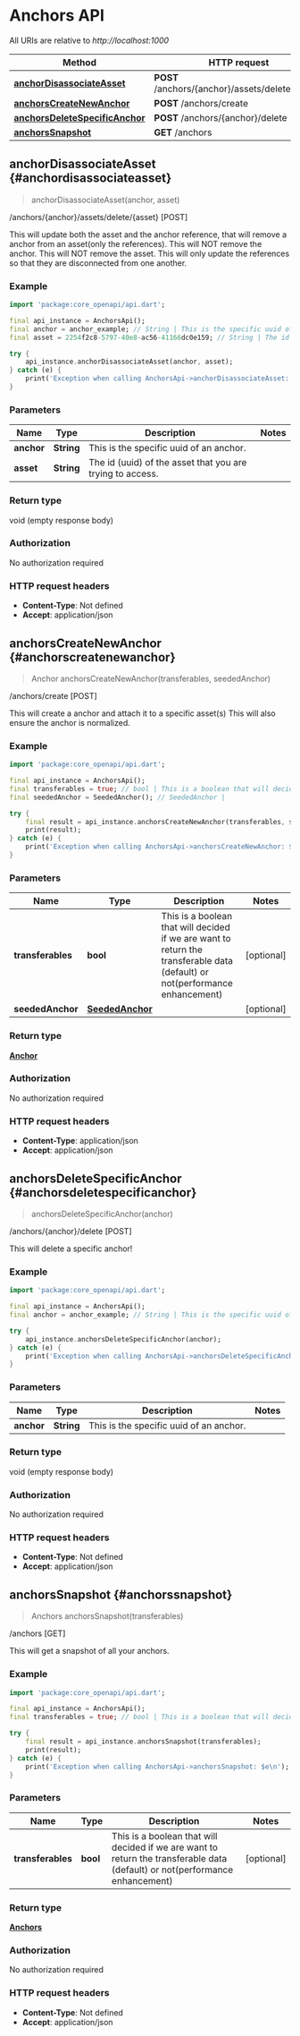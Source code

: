 # Anchors API

All URIs are relative to *http://localhost:1000*

Method | HTTP request
------------- | -------------
[**anchorDisassociateAsset**](AnchorsApi#anchordisassociateasset) | **POST** /anchors/\{anchor\}/assets/delete/\{asset\}
[**anchorsCreateNewAnchor**](AnchorsApi#anchorscreatenewanchor) | **POST** /anchors/create
[**anchorsDeleteSpecificAnchor**](AnchorsApi#anchorsdeletespecificanchor) | **POST** /anchors/\{anchor\}/delete
[**anchorsSnapshot**](AnchorsApi#anchorssnapshot) | **GET** /anchors


## **anchorDisassociateAsset** {#anchordisassociateasset}
> anchorDisassociateAsset(anchor, asset)

/anchors/\{anchor\}/assets/delete/\{asset\} [POST]

This will update both the asset and the anchor reference, that will remove a anchor from an asset(only the references).  This will NOT remove the anchor. This will NOT remove the asset. This will only update the references so that they are disconnected from one another.

### Example
```dart
import 'package:core_openapi/api.dart';

final api_instance = AnchorsApi();
final anchor = anchor_example; // String | This is the specific uuid of an anchor.
final asset = 2254f2c8-5797-40e8-ac56-41166dc0e159; // String | The id (uuid) of the asset that you are trying to access.

try {
    api_instance.anchorDisassociateAsset(anchor, asset);
} catch (e) {
    print('Exception when calling AnchorsApi->anchorDisassociateAsset: $e\n');
}
```

### Parameters

Name | Type | Description  | Notes
------------- | ------------- | ------------- | -------------
 **anchor** | **String**| This is the specific uuid of an anchor. | 
 **asset** | **String**| The id (uuid) of the asset that you are trying to access. | 

### Return type

void (empty response body)

### Authorization

No authorization required

### HTTP request headers

 - **Content-Type**: Not defined
 - **Accept**: application/json



## **anchorsCreateNewAnchor** {#anchorscreatenewanchor}
> Anchor anchorsCreateNewAnchor(transferables, seededAnchor)

/anchors/create [POST]

This will create a anchor and attach it to a specific asset(s) This will also ensure the anchor is normalized.

### Example
```dart
import 'package:core_openapi/api.dart';

final api_instance = AnchorsApi();
final transferables = true; // bool | This is a boolean that will decided if we are want to return the transferable data (default) or not(performance enhancement)
final seededAnchor = SeededAnchor(); // SeededAnchor | 

try {
    final result = api_instance.anchorsCreateNewAnchor(transferables, seededAnchor);
    print(result);
} catch (e) {
    print('Exception when calling AnchorsApi->anchorsCreateNewAnchor: $e\n');
}
```

### Parameters

Name | Type | Description  | Notes
------------- | ------------- | ------------- | -------------
 **transferables** | **bool**| This is a boolean that will decided if we are want to return the transferable data (default) or not(performance enhancement) | [optional] 
 **seededAnchor** | [**SeededAnchor**](../models/SeededAnchor)|  | [optional] 

### Return type

[**Anchor**](../models/Anchor)

### Authorization

No authorization required

### HTTP request headers

 - **Content-Type**: application/json
 - **Accept**: application/json



## **anchorsDeleteSpecificAnchor** {#anchorsdeletespecificanchor}
> anchorsDeleteSpecificAnchor(anchor)

/anchors/\{anchor\}/delete [POST]

This will delete a specific anchor!

### Example
```dart
import 'package:core_openapi/api.dart';

final api_instance = AnchorsApi();
final anchor = anchor_example; // String | This is the specific uuid of an anchor.

try {
    api_instance.anchorsDeleteSpecificAnchor(anchor);
} catch (e) {
    print('Exception when calling AnchorsApi->anchorsDeleteSpecificAnchor: $e\n');
}
```

### Parameters

Name | Type | Description  | Notes
------------- | ------------- | ------------- | -------------
 **anchor** | **String**| This is the specific uuid of an anchor. | 

### Return type

void (empty response body)

### Authorization

No authorization required

### HTTP request headers

 - **Content-Type**: Not defined
 - **Accept**: application/json



## **anchorsSnapshot** {#anchorssnapshot}
> Anchors anchorsSnapshot(transferables)

/anchors [GET]

This will get a snapshot of all your anchors.

### Example
```dart
import 'package:core_openapi/api.dart';

final api_instance = AnchorsApi();
final transferables = true; // bool | This is a boolean that will decided if we are want to return the transferable data (default) or not(performance enhancement)

try {
    final result = api_instance.anchorsSnapshot(transferables);
    print(result);
} catch (e) {
    print('Exception when calling AnchorsApi->anchorsSnapshot: $e\n');
}
```

### Parameters

Name | Type | Description  | Notes
------------- | ------------- | ------------- | -------------
 **transferables** | **bool**| This is a boolean that will decided if we are want to return the transferable data (default) or not(performance enhancement) | [optional] 

### Return type

[**Anchors**](../models/Anchors)

### Authorization

No authorization required

### HTTP request headers

 - **Content-Type**: Not defined
 - **Accept**: application/json



